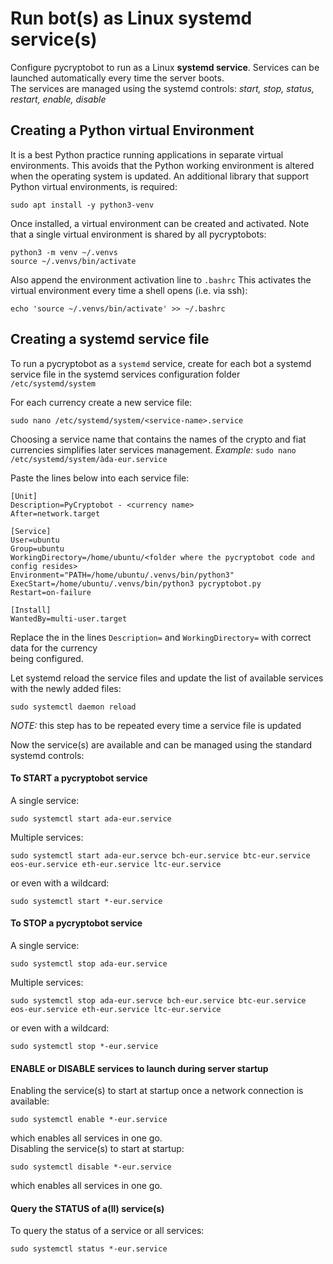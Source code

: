 # Run bot(s) as Linux systemd service(s)

Configure pycryptobot to run as a Linux **systemd service**. Services can be launched automatically every time
the server boots.  
The services are managed using the systemd controls: _start, stop, status, restart, enable, disable_  

## Creating a Python virtual Environment
It is a best Python practice running applications in separate virtual environments.
This avoids that the Python working environment is altered when the operating system is updated. 
An additional library that support Python virtual environments, is required:  

    sudo apt install -y python3-venv  

Once installed, a virtual environment can be created and activated. Note that a single virtual environment is shared 
by all pycryptobots:  

    python3 -m venv ~/.venvs
    source ~/.venvs/bin/activate

Also append the environment activation line to `.bashrc` This activates the virtual environment every time a shell 
opens (i.e. via ssh):

    echo 'source ~/.venvs/bin/activate' >> ~/.bashrc

## Creating a systemd service file
To run a pycryptobot as a `systemd` service, create for each bot a systemd service file in the systemd services
configuration folder `/etc/systemd/system`  

For each currency create a new service file: 

    sudo nano /etc/systemd/system/<service-name>.service

Choosing a service name that contains the names of the crypto and fiat currencies simplifies later services management.
_Example:_  `sudo nano /etc/systemd/system/àda-eur.service`

Paste the lines below into each service file:

    [Unit]  
    Description=PyCryptobot - <currency name>  
    After=network.target  
      
    [Service]  
    User=ubuntu  
    Group=ubuntu  
    WorkingDirectory=/home/ubuntu/<folder where the pycryptobot code and config resides>  
    Environment="PATH=/home/ubuntu/.venvs/bin/python3"  
    ExecStart=/home/ubuntu/.venvs/bin/python3 pycryptobot.py  
    Restart=on-failure

    [Install]  
    WantedBy=multi-user.target  

Replace the <placeholders> in the lines `Description=` and `WorkingDirectory=` with correct data for the currency \
being configured.

Let systemd reload the service files and update the list of available services with the newly added files:   

    sudo systemctl daemon reload

_NOTE:_ this step has to be repeated every time a service file is updated

Now the service(s) are available and can be managed using the standard systemd controls:
#### To START a pycryptobot service
A single service:

    sudo systemctl start ada-eur.service

Multiple services:

    sudo systemctl start ada-eur.servce bch-eur.service btc-eur.service eos-eur.service eth-eur.service ltc-eur.service

or even with a wildcard: 

    sudo systemctl start *-eur.service

#### To STOP a pycryptobot service
A single service:

    sudo systemctl stop ada-eur.service

Multiple services:

    sudo systemctl stop ada-eur.servce bch-eur.service btc-eur.service eos-eur.service eth-eur.service ltc-eur.service

or even with a wildcard: 

    sudo systemctl stop *-eur.service

#### ENABLE or DISABLE services to launch during server startup
Enabling the service(s) to start at startup once a network connection is available: 

    sudo systemctl enable *-eur.service 

which enables all services in one go.  
Disabling the service(s) to start at startup: 

    sudo systemctl disable *-eur.service 

which enables all services in one go.

#### Query the STATUS of a(ll) service(s)
To query the status of a service or all services: 

    sudo systemctl status *-eur.service

